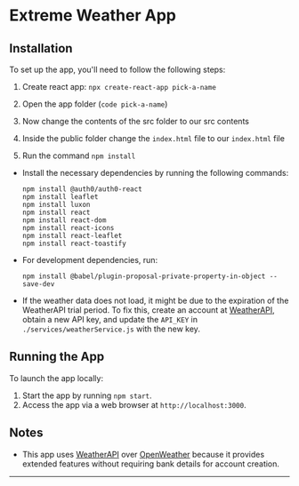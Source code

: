 
# Extreme Weather App

## Installation

To set up the app, you'll need to follow the following steps:

1. Create react app: `npx create-react-app pick-a-name`
2. Open the app folder (`code pick-a-name`)
3. Now change the contents of the src folder to our src contents
4. Inside the public folder change the `index.html` file to our `index.html` file

5. Run the command `npm install`

- Install the necessary dependencies by running the following commands:
  ```
  npm install @auth0/auth0-react
  npm install leaflet
  npm install luxon
  npm install react
  npm install react-dom
  npm install react-icons
  npm install react-leaflet
  npm install react-toastify
  ```
- For development dependencies, run:
  ```
  npm install @babel/plugin-proposal-private-property-in-object --save-dev
  ```

- If the weather data does not load, it might be due to the expiration of the WeatherAPI trial period. To fix this, create an account at [WeatherAPI](https://www.weatherapi.com/), obtain a new API key, and update the `API_KEY` in `./services/weatherService.js` with the new key.

## Running the App

To launch the app locally:

1. Start the app by running `npm start`.
2. Access the app via a web browser at `http://localhost:3000`.

## Notes

- This app uses [WeatherAPI](https://www.weatherapi.com/) over [OpenWeather](https://openweathermap.org/) because it provides extended features without requiring bank details for account creation.

--- 
